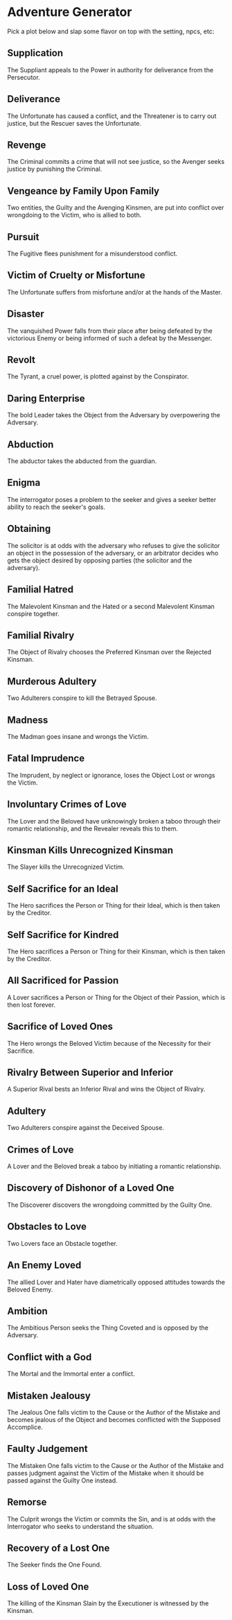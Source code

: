 # Adventure Generator
Pick a plot below and slap some flavor on top with the setting, npcs, etc:

## Supplication
The Suppliant appeals to the Power in authority for deliverance from the Persecutor.

## Deliverance
The Unfortunate has caused a conflict, and the Threatener is to carry out justice, but the Rescuer saves the Unfortunate.

## Revenge
The Criminal commits a crime that will not see justice, so the Avenger seeks justice by punishing the Criminal.

## Vengeance by Family Upon Family
Two entities, the Guilty and the Avenging Kinsmen, are put into conflict over wrongdoing to the Victim, who is allied to both.

## Pursuit
The Fugitive flees punishment for a misunderstood conflict.

## Victim of Cruelty or Misfortune
The Unfortunate suffers from misfortune and/or at the hands of the Master.

## Disaster
The vanquished Power falls from their place after being defeated by the victorious Enemy or being informed of such a defeat by the Messenger.

## Revolt
The Tyrant, a cruel power, is plotted against by the Conspirator.

## Daring Enterprise
The bold Leader takes the Object from the Adversary by overpowering the Adversary.

## Abduction
The abductor takes the abducted from the guardian.

## Enigma
The interrogator poses a problem to the seeker and gives a seeker better ability to reach the seeker's goals.

## Obtaining
The solicitor is at odds with the adversary who refuses to give the solicitor an object in the possession of the adversary, or an arbitrator decides who gets the object desired by opposing parties (the solicitor and the adversary).

## Familial Hatred
The Malevolent Kinsman and the Hated or a second Malevolent Kinsman conspire together.

## Familial Rivalry
The Object of Rivalry chooses the Preferred Kinsman over the Rejected Kinsman.

## Murderous Adultery
Two Adulterers conspire to kill the Betrayed Spouse.

## Madness
The Madman goes insane and wrongs the Victim.

## Fatal Imprudence
The Imprudent, by neglect or ignorance, loses the Object Lost or wrongs the Victim.

## Involuntary Crimes of Love
The Lover and the Beloved have unknowingly broken a taboo through their romantic relationship, and the Revealer reveals this to them.

## Kinsman Kills Unrecognized Kinsman
The Slayer kills the Unrecognized Victim.

## Self Sacrifice for an Ideal
The Hero sacrifices the Person or Thing for their Ideal, which is then taken by the Creditor.

## Self Sacrifice for Kindred
The Hero sacrifices a Person or Thing for their Kinsman, which is then taken by the Creditor.

## All Sacrificed for Passion
A Lover sacrifices a Person or Thing for the Object of their Passion, which is then lost forever.

## Sacrifice of Loved Ones
The Hero wrongs the Beloved Victim because of the Necessity for their Sacrifice.

## Rivalry Between Superior and Inferior
A Superior Rival bests an Inferior Rival and wins the Object of Rivalry.

## Adultery
Two Adulterers conspire against the Deceived Spouse.

## Crimes of Love
A Lover and the Beloved break a taboo by initiating a romantic relationship.

## Discovery of Dishonor of a Loved One
The Discoverer discovers the wrongdoing committed by the Guilty One.

## Obstacles to Love
Two Lovers face an Obstacle together.

## An Enemy Loved
The allied Lover and Hater have diametrically opposed attitudes towards the Beloved Enemy.

## Ambition
The Ambitious Person seeks the Thing Coveted and is opposed by the Adversary.

## Conflict with a God
The Mortal and the Immortal enter a conflict.

## Mistaken Jealousy
The Jealous One falls victim to the Cause or the Author of the Mistake and becomes jealous of the Object and becomes conflicted with the Supposed Accomplice.

## Faulty Judgement
The Mistaken One falls victim to the Cause or the Author of the Mistake and passes judgment against the Victim of the Mistake when it should be passed against the Guilty One instead.

## Remorse
The Culprit wrongs the Victim or commits the Sin, and is at odds with the Interrogator who seeks to understand the situation.

## Recovery of a Lost One
The Seeker finds the One Found.

## Loss of Loved One
The killing of the Kinsman Slain by the Executioner is witnessed by the Kinsman.
